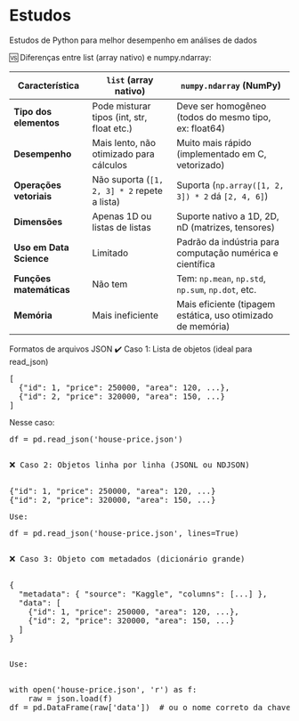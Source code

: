 # Estudos
Estudos de Python para melhor desempenho em análises de dados

🆚 Diferenças entre list (array nativo) e numpy.ndarray:

| Característica         | `list` (array nativo)                         | `numpy.ndarray` (NumPy)                                     |
|------------------------|-----------------------------------------------|--------------------------------------------------------------|
| **Tipo dos elementos** | Pode misturar tipos (int, str, float etc.)    | Deve ser homogêneo (todos do mesmo tipo, ex: float64)        |
| **Desempenho**         | Mais lento, não otimizado para cálculos       | Muito mais rápido (implementado em C, vetorizado)            |
| **Operações vetoriais**| Não suporta (`[1, 2, 3] * 2` repete a lista)  | Suporta (`np.array([1, 2, 3]) * 2` dá `[2, 4, 6]`)           |
| **Dimensões**          | Apenas 1D ou listas de listas                 | Suporte nativo a 1D, 2D, nD (matrizes, tensores)             |
| **Uso em Data Science**| Limitado                                      | Padrão da indústria para computação numérica e científica     |
| **Funções matemáticas**| Não tem                                       | Tem: `np.mean`, `np.std`, `np.sum`, `np.dot`, etc.           |
| **Memória**            | Mais ineficiente                              | Mais eficiente (tipagem estática, uso otimizado de memória)  |


Formatos de arquivos JSON
✔️ Caso 1: Lista de objetos (ideal para read_json)
<pre>
[
  {"id": 1, "price": 250000, "area": 120, ...},
  {"id": 2, "price": 320000, "area": 150, ...}
]
</pre>
Nesse caso:
<pre>
df = pd.read_json('house-price.json')
<pre>

❌ Caso 2: Objetos linha por linha (JSONL ou NDJSON)

<pre>
{"id": 1, "price": 250000, "area": 120, ...}
{"id": 2, "price": 320000, "area": 150, ...}
<pre>
Use:
<pre>
df = pd.read_json('house-price.json', lines=True)
<pre>
  
❌ Caso 3: Objeto com metadados (dicionário grande)

<pre>
{
  "metadata": { "source": "Kaggle", "columns": [...] },
  "data": [
    {"id": 1, "price": 250000, "area": 120, ...},
    {"id": 2, "price": 320000, "area": 150, ...}
  ]
}
<pre>

Use:

<pre>
with open('house-price.json', 'r') as f:
    raw = json.load(f)
df = pd.DataFrame(raw['data'])  # ou o nome correto da chave
<pre>
